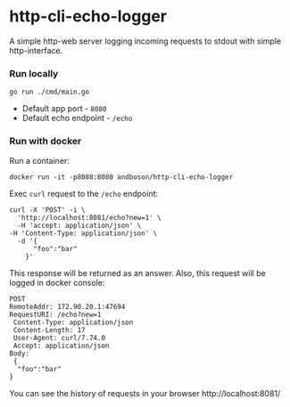 # http-cli-echo-logger

A simple http-web server logging incoming requests to stdout with simple http-interface.

### Run locally

```shell
go run ./cmd/main.go
```

* Default app port - `8080`
* Default echo endpoint - `/echo`

### Run with docker

Run a container:

```shell
docker run -it -p8088:8080 andboson/http-cli-echo-logger 
```

Exec `curl` request to the `/echo` endpoint:

```shell
curl -X 'POST' -i \
  'http://localhost:8081/echo?new=1' \       
  -H 'accept: application/json' \                                     -H 'Content-Type: application/json' \
  -d '{
      "foo":"bar"   
    }'
```

This response will be returned as an answer.
Also, this request will be logged in docker console:

```shell
POST
RemoteAddr: 172.90.20.1:47694
RequestURI: /echo?new=1
 Content-Type: application/json
 Content-Length: 17
 User-Agent: curl/7.74.0
 Accept: application/json
Body:
 {
  "foo":"bar"
}
```

You can see the history of requests in your browser http://localhost:8081/

